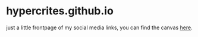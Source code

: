 # hypercrites.github.io
just a little frontpage of my social media links, you can find the canvas [here](https://codepen.io/jkiss/pen/OVEeqK).
